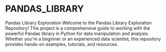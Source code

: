 # PANDAS_LIBRARY
 Pandas Library Exploration Welcome to the Pandas Library Exploration Repository! This project is a comprehensive guide to working with the powerful Pandas library in Python for data manipulation and analysis. Whether you're a beginner or an experienced data scientist, this repository provides hands-on examples, tutorials, and resources.
